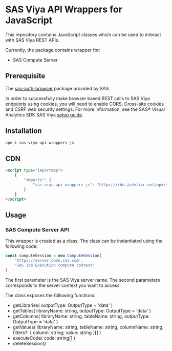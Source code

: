 # SAS Viya API Wrappers for JavaScript

This repository contains JavaScript classes which can be used to interact with SAS Viya REST APIs.

Currently, the package contains wrapper for:

-   SAS Compute Server

## Prerequisite

The [sas-auth-browser](https://github.com/sassoftware/sas-viya-sdk-js/blob/main/sdk/sas-auth-browser/README.md) package provided by SAS.

In order to successfully make browser based REST calls to SAS Viya endpoints using cookies, you will need to enable CORS, Cross-site cookies and CSRF web security settings. For more information, see the SAS® Visual Analytics SDK SAS Viya [setup guide](https://developer.sas.com/sdk/va/docs/guides/viya-setup/).

## Installation

```bash
npm i sas-viya-api-wrappers-js
```

## CDN

```html
<script type="importmap">
    {
        "imports": {
            "sas-viya-api-wrappers-js": "https://cdn.jsdelivr.net/npm/sas-viya-api-wrappers-js@latest/dist/sas-viya-api-wrappers-js.js"
        }
    }
</script>
```

## Usage

### SAS Compute Server API

This wrapper is created as a class. The class can be instantiated using the following code:

```js
const computeSession = new ComputeSession(
    'https://server.demo.sas.com',
    'SAS Job Execution compute context'
)
```

The first parameter is the SAS Viya server name.
The second parameters corresponds to the server context you want to access.

The class exposes the following functions:

-   getLibraries(
    outputType: OutputType = 'data'
    )
-   getTables(
    libraryName: string,
    outputType: OutputType = 'data'
    )
-   getColumns(
    libraryName: string,
    tableName: string,
    outputType: OutputType = 'data'
    )
-   getValues(
    libraryName: string,
    tableName: string,
    columnName: string,
    filters?: { column: string; value: string }[]
    )
-   executeCode(
    code: string[]
    )
-   deleteSession()
